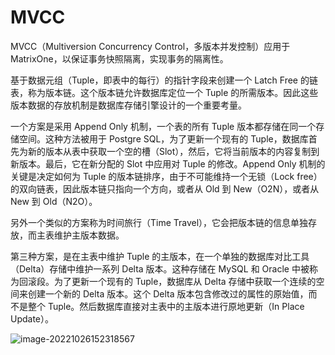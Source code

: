 # MVCC

MVCC（Multiversion Concurrency Control，多版本并发控制）应用于 MatrixOne，以保证事务快照隔离，实现事务的隔离性。

基于数据元组（Tuple，即表中的每行）的指针字段来创建一个 Latch Free 的链表，称为版本链。这个版本链允许数据库定位一个 Tuple 的所需版本。因此这些版本数据的存放机制是数据库存储引擎设计的一个重要考量。

一个方案是采用 Append Only 机制，一个表的所有 Tuple 版本都存储在同一个存储空间。这种方法被用于 Postgre SQL，为了更新一个现有的 Tuple，数据库首先为新的版本从表中获取一个空的槽（Slot），然后，它将当前版本的内容复制到新版本。最后，它在新分配的 Slot 中应用对 Tuple 的修改。Append Only 机制的关键是决定如何为 Tuple 的版本链排序，由于不可能维持一个无锁（Lock free）的双向链表，因此版本链只指向一个方向，或者从 Old 到 New（O2N），或者从 New 到 Old（N2O）。

另外一个类似的方案称为时间旅行（Time Travel），它会把版本链的信息单独存放，而主表维护主版本数据。

第三种方案，是在主表中维护 Tuple 的主版本，在一个单独的数据库对比工具（Delta）存储中维护一系列 Delta 版本。这种存储在 MySQL 和 Oracle 中被称为回滚段。为了更新一个现有的 Tuple，数据库从 Delta 存储中获取一个连续的空间来创建一个新的 Delta 版本。这个 Delta 版本包含修改过的属性的原始值，而不是整个 Tuple。然后数据库直接对主表中的主版本进行原地更新（In Place Update）。

![image-20221026152318567](https://community-shared-data-1308875761.cos.ap-beijing.myqcloud.com/artwork/docs/distributed-transaction/mvcc.png)
